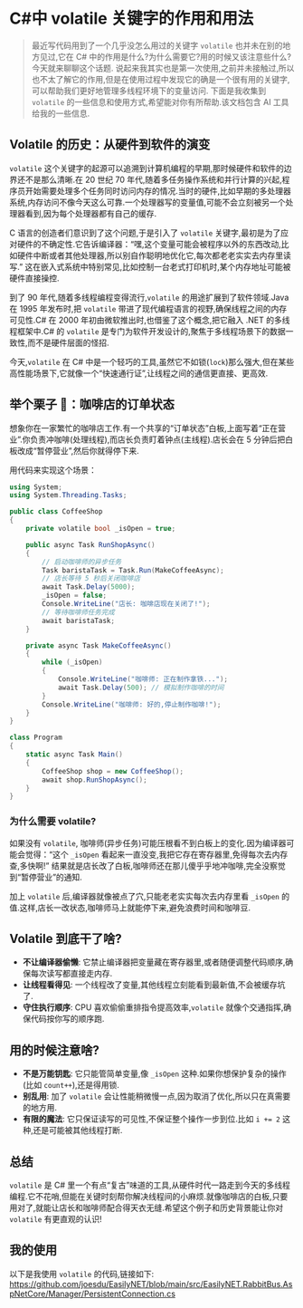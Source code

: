 # C#中 volatile 关键字的作用和用法

> 最近写代码用到了一个几乎没怎么用过的关键字 `volatile` 也并未在别的地方见过,它在 C# 中的作用是什么?为什么需要它?用的时候又该注意些什么?今天就来聊聊这个话题.
> 说起来我其实也是第一次使用,之前并未接触过,所以也不太了解它的作用,但是在使用过程中发现它的确是一个很有用的关键字,可以帮助我们更好地管理多线程环境下的变量访问.
> 下面是我收集到 `volatile` 的一些信息和使用方式,希望能对你有所帮助.该文档包含 AI 工具给我的一些信息.

## Volatile 的历史：从硬件到软件的演变

`volatile` 这个关键字的起源可以追溯到计算机编程的早期,那时候硬件和软件的边界还不是那么清晰.在 20 世纪 70 年代,随着多任务操作系统和并行计算的兴起,程序员开始需要处理多个任务同时访问内存的情况.当时的硬件,比如早期的多处理器系统,内存访问不像今天这么可靠.一个处理器写的变量值,可能不会立刻被另一个处理器看到,因为每个处理器都有自己的缓存.

C 语言的创造者们意识到了这个问题,于是引入了 `volatile` 关键字,最初是为了应对硬件的不确定性.它告诉编译器：“嘿,这个变量可能会被程序以外的东西改动,比如硬件中断或者其他处理器,所以别自作聪明地优化它,每次都老老实实去内存里读写.” 这在嵌入式系统中特别常见,比如控制一台老式打印机时,某个内存地址可能被硬件直接操控.

到了 90 年代,随着多线程编程变得流行,`volatile` 的用途扩展到了软件领域.Java 在 1995 年发布时,把 `volatile` 带进了现代编程语言的视野,确保线程之间的内存可见性.C# 在 2000 年初由微软推出时,也借鉴了这个概念,把它融入 .NET 的多线程框架中.C# 的 `volatile` 是专门为软件开发设计的,聚焦于多线程场景下的数据一致性,而不是硬件层面的怪招.

今天,`volatile` 在 C# 中是一个轻巧的工具,虽然它不如锁(`lock`)那么强大,但在某些高性能场景下,它就像一个“快速通行证”,让线程之间的通信更直接、更高效.

## 举个栗子 🌰：咖啡店的订单状态

想象你在一家繁忙的咖啡店工作.有一个共享的“订单状态”白板,上面写着“正在营业”.你负责冲咖啡(处理线程),而店长负责盯着钟点(主线程).店长会在 5 分钟后把白板改成“暂停营业”,然后你就得停下来.

用代码来实现这个场景：

```csharp
using System;
using System.Threading.Tasks;

public class CoffeeShop
{
    private volatile bool _isOpen = true;

    public async Task RunShopAsync()
    {
        // 启动咖啡师的异步任务
        Task baristaTask = Task.Run(MakeCoffeeAsync);
        // 店长等待 5 秒后关闭咖啡店
        await Task.Delay(5000);
        _isOpen = false;
        Console.WriteLine("店长: 咖啡店现在关闭了!");
        // 等待咖啡师任务完成
        await baristaTask;
    }

    private async Task MakeCoffeeAsync()
    {
        while (_isOpen)
        {
            Console.WriteLine("咖啡师: 正在制作拿铁...");
            await Task.Delay(500); // 模拟制作咖啡的时间
        }
        Console.WriteLine("咖啡师: 好的,停止制作咖啡!");
    }
}

class Program
{
    static async Task Main()
    {
        CoffeeShop shop = new CoffeeShop();
        await shop.RunShopAsync();
    }
}
```

### 为什么需要 volatile?

如果没有 `volatile`, 咖啡师(异步任务)可能压根看不到白板上的变化.因为编译器可能会觉得：“这个 `_isOpen` 看起来一直没变,我把它存在寄存器里,免得每次去内存查,多快啊!” 结果就是店长改了白板,咖啡师还在那儿傻乎乎地冲咖啡,完全没察觉到“暂停营业”的通知.

加上 `volatile` 后,编译器就像被点了穴,只能老老实实每次去内存里看 `_isOpen` 的值.这样,店长一改状态,咖啡师马上就能停下来,避免浪费时间和咖啡豆.

## Volatile 到底干了啥?

- **不让编译器偷懒**: 它禁止编译器把变量藏在寄存器里,或者随便调整代码顺序,确保每次读写都直接走内存.
- **让线程看得见**: 一个线程改了变量,其他线程立刻能看到最新值,不会被缓存坑了.
- **守住执行顺序**: CPU 喜欢偷偷重排指令提高效率,`volatile` 就像个交通指挥,确保代码按你写的顺序跑.

## 用的时候注意啥?

- **不是万能钥匙**: 它只能管简单变量,像 `_isOpen` 这种.如果你想保护复杂的操作(比如 `count++`),还是得用锁.
- **别乱用**: 加了 `volatile` 会让性能稍微慢一点,因为取消了优化,所以只在真需要的地方用.
- **有限的魔法**: 它只保证读写的可见性,不保证整个操作一步到位.比如 `i += 2` 这种,还是可能被其他线程打断.

## 总结

`volatile` 是 C# 里一个有点“复古”味道的工具,从硬件时代一路走到今天的多线程编程.它不花哨,但能在关键时刻帮你解决线程间的小麻烦.就像咖啡店的白板,只要用对了,就能让店长和咖啡师配合得天衣无缝.希望这个例子和历史背景能让你对 `volatile` 有更直观的认识!

## 我的使用

以下是我使用 `volatile` 的代码,链接如下: https://github.com/joesdu/EasilyNET/blob/main/src/EasilyNET.RabbitBus.AspNetCore/Manager/PersistentConnection.cs
